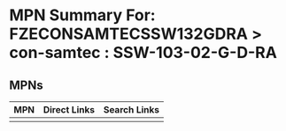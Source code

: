 



# MPN Summary For: FZECONSAMTECSSW132GDRA > con-samtec : SSW-103-02-G-D-RA

## MPNs
  

|MPN|Direct Links|Search Links|
| :--- | :--- | :--- |
||||
